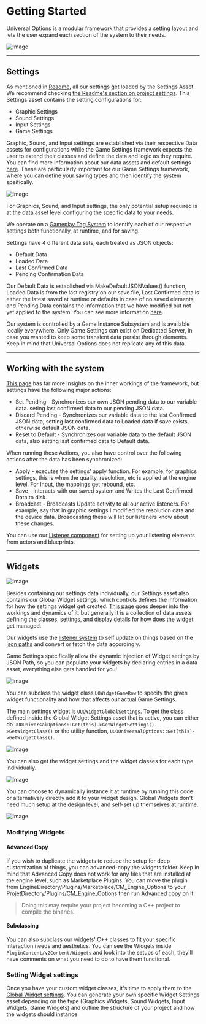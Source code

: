 # Getting Started

Universal Options is a modular framework that provides a setting layout and lets the user expand each section of the system to their needs.  

![Image](/Resources/Game/SS_Graphics_UI.JPG)  

___  

## Settings

As mentioned in [Readme](/README.md), all our settings get loaded by the Settings Asset. We recommend checking [the Readme's section on project settings](/README.md#loading-settings). This Settings asset contains the setting configurations for:  

* Graphic Settings  
* Sound Settings  
* Input Settings  
* Game Settings  

Graphic, Sound, and Input settings are established via their respective Data assets for configurations while the Game Settings framework expects the user to extend their classes and define the data and logic as they require. You can find more information about our data assets and default settings [here](/1-UnderstandingAssets.md). These are particularly important for our Game Settings framework, where you can define your saving types and then identify the system speifically.  

![Image](/Resources/Framework/SS_SettingsAsset_Minimzed.JPG)  

For Graphics, Sound, and Input settings, the only potential setup required is at the data asset level configuring the specific data to your needs.  

We operate on a [Gameplay Tag System](/1-HowSettingsWork.md#gameplay-tag-system) to identify each of our respective settings both functionally, at runtime, and for saving.  

Settings have 4 different data sets, each treated as JSON objects:  

* Default Data  
* Loaded Data
* Last Confirmed Data  
* Pending Confirmation Data  

Our Default Data is established via MakeDefaultJSONValues() function, Loaded Data is from the last registry on our save file, Last Confirmed data is either the latest saved at runtime or defaults in case of no saved elements, and Pending Data contains the information that we have modified but not yet applied to the system. You can see more information [here](/1-HowSettingsWork.md).  

Our system is controlled by a Game Instance Subsystem and is available locally everywhere. Only Game Settings can exist on Dedicated Server, in case you wanted to keep some transient data persist through elements. Keep in mind that Universal Options does not replicate any of this data.  

___  

## Working with the system

[This page](/1-WorkingWithTheSettingsSystem.md) has far more insights on the inner workings of the framework, but settings have the following major actions:  

* Set Pending - Synchronizes our own JSON pending data to our variable data. seting last confirmed data to our pending JSON data.  
* Discard Pending - Synchronizes our variable data to the last Confirmed JSON data, setting last confirmed data to Loaded data if save exists, otherwise default JSON data.  
* Reset to Default - Synchronizes our variable data to the default JSON data, also setting last confirmed data to Default data.  

When running these Actions, you also have control over the following actions after the data has been synchronized:  

* Apply - executes the settings' apply function. For example, for graphics settings, this is when the quality, resolution, etc is applied at the engine level. For Input, the mappings get rebound, etc.  
* Save - interacts with our saved system and Writes the Last Confirmed Data to disk.  
* Broadcast - Broadcasts Update activity to all our active listeners. For example, say that in graphic settings I modified the resolution data and the device data. Broadcasting these will let our listeners know about these changes.  

You can use our [Listener component](/1-WorkingWithTheSettingsSystem.md#responding-to-changes) for setting up your listening elements from actors and blueprints.  

___  

## Widgets

![Image](/Resources/Widgets/SS_GlobalWidget_Settings.JPG)  

Besides containing our settings data individually, our Settings asset also contains our Global Widget settings, which controls defines the information for how the settings widget get created. [This page](/3-WorkingWithWidgets.md) goes deeper into the workings and dynamics of it, but generally it is a collection of data assets defining the classes, settings, and display details for how does the widget get managed.  

Our widgets use the [listener system](/1-WorkingWithTheSettingsSystem.md#responding-to-changes)  to self update on things based on the [json paths](/1-HowSettingsWork.md#accessing-and-paths) and convert or fetch the data accordingly.  

Game Settings specifically allow the dynamic injection of Widget settings by JSON Path, so you can populate your widgets by declaring entries in a data asset, everything else gets handled for you!  

![Image](/Resources/Widgets/SS_GameWidget_Settings.JPG)  

You can subclass the widget class `UOWidgetGameRow` to specify the given widget functionality and how that affects our actual Game Settings.  

The main settings widget is `UUOWidgetGlobalSettings`. To get the class defined inside the Global Widget Settings asset that is active, you can either do `UUOUniversalOptions::Get(this)->GetWidgetSettings()->GetWidgetClass()` or the utility function, `UUOUniversalOptions::Get(this)->GetWidgetClass()`.  

![Image](/Resources/Widgets/SS_Graph_GetGlobalWidget.JPG)  

You can also get the widget settings and the widget classes for each type individually.  

![Image](/Resources/Widgets/SS_Graph_GetWidgetSettings.JPG)  

You can choose to dynamically instance it at runtime by running this code or alternatively directly add it to your widget design. Global Widgets don't need much setup at the design level, and self-set up themselves at runtime.  

![Image](/Resources/Widgets/SS_GlobalWidget_SpawnNode.JPG)  

### Modifying Widgets

#### Advanced Copy

If you wish to duplicate the widgets to reduce the setup for deep customization of things, you can advanced-copy the widgets folder. Keep in mind that Advanced Copy does not work for any files that are installed at the engine level, such as Marketplace Plugins. You can move the plugin from EngineDirectory/Plugins/Marketplace/CM_Engine_Options to your ProjetDirectory/Plugins/CM_Engine_Options then run Advanced copy on it.  
> Doing tnis may require your project becoming a C++ project to compile the binaries.  

#### Subclassing

You can also subclass our widgets' C++ classes to fit your specific interaction needs and aesthetics. You can see the Widgets inside `PluginContent/v2Content/Widgets` and look into the setups of each, they'll have comments on what you need to do to have them functional.  

### Setting Widget settings

Once you have your custom widget classes, it's time to apply them to the [Global Widget settings](/3-WorkingWithWidgets.md). You can generate your own specific Widget Settings asset depending on the type (Graphics Widgets, Sound Widgets, Input Widgets, Game Widgets) and outline the structure of your project and how the widgets should instance.  
